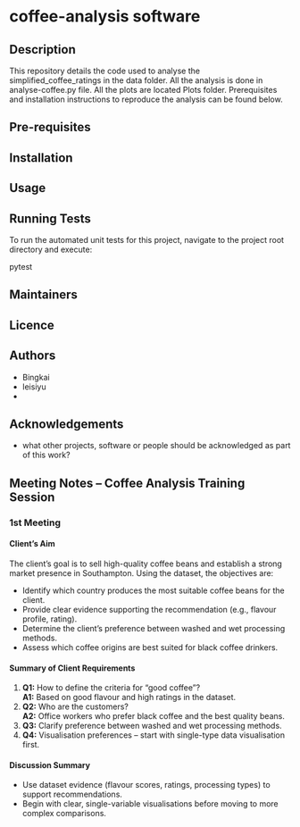 # coffee-analysis software

## Description

This repository details the code used to analyse the simplified\_coffee\_ratings in the data folder. All the analysis is done in analyse-coffee.py file. All the plots are located Plots folder. Prerequisites and installation instructions to reproduce the analysis can be found below.

## Pre-requisites

## Installation

## Usage

## Running Tests
To run the automated unit tests for this project, navigate to the project root directory and execute:

 pytest
## Maintainers

## Licence

## Authors

- Bingkai
- leisiyu
- 
## Acknowledgements 
 - what other projects, software or people should be acknowledged as part of this work?

## Meeting Notes – Coffee Analysis Training Session

### 1st Meeting

#### **Client’s Aim**

The client’s goal is to sell high-quality coffee beans and establish a strong market presence in Southampton. Using the dataset, the objectives are:

* Identify which country produces the most suitable coffee beans for the client.
* Provide clear evidence supporting the recommendation (e.g., flavour profile, rating).
* Determine the client’s preference between washed and wet processing methods.
* Assess which coffee origins are best suited for black coffee drinkers.

#### **Summary of Client Requirements**

1. **Q1:** How to define the criteria for “good coffee”?  
   **A1:** Based on good flavour and high ratings in the dataset.
2. **Q2:** Who are the customers?  
   **A2:** Office workers who prefer black coffee and the best quality beans.
3. **Q3:** Clarify preference between washed and wet processing methods.
4. **Q4:** Visualisation preferences – start with single-type data visualisation first.

#### **Discussion Summary**

* Use dataset evidence (flavour scores, ratings, processing types) to support recommendations.
* Begin with clear, single-variable visualisations before moving to more complex comparisons.
